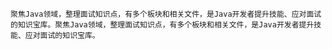    聚焦Java领域，整理面试知识点，有多个板块和相关文件，是Java开发者提升技能、应对面试的知识宝库。聚焦Java领域，整理面试知识点，有多个板块和相关文件，是Java开发者提升技能、应对面试的知识宝库。

